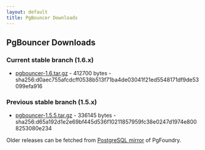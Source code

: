 ```yaml
---
layout: default
title: PgBouncer Downloads
---
```


## PgBouncer Downloads

### Current stable branch (1.6.x)

* [pgbouncer-1.6.tar.gz](pgbouncer-1.6.tar.gz) \- 412700 bytes \-
   sha256:d0aec755afcdcff0538b513f71ba4de03041f21ed5548171df9de53099efa916

### Previous stable branch (1.5.x)

* [pgbouncer-1.5.5.tar.gz](pgbouncer-1.5.5.tar.gz) \- 336145 bytes \-
   sha256:d65a192d1e2e69bf445d536f10211857959fc38e0247d1974e8008253080e234

Older releases can be fetched from
[PostgreSQL mirror](https://ftp.postgresql.org/pub/projects/pgFoundry/pgbouncer/pgbouncer/)
of PgFoundry.


